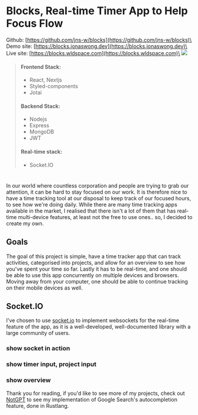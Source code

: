 # Blocks, Real-time Timer App to Help Focus Flow
Github: [https://github.com/jns-w/blocks](https://github.com/jns-w/blocks)\
Demo site: [https://blocks.jonaswong.dev](https://blocks.jonaswong.dev)\
Live site: [https://blocks.wldspace.com](https://blocks.wldspace.com)\
![](https://res.cloudinary.com/ds1s8ilcc/image/upload/v1706939451/Devsite/blocks/Blocks-main_x9qoss.png)
> #### Frontend Stack:
> - React, Nextjs
> - Styled-components
> - Jotai
> #### Backend Stack:
> - Nodejs
> - Express
> - MongoDB
> - JWT
> #### Real-time stack:
> - Socket.IO
# 
In our world where countless corporation and people are trying to grab our attention, it can be hard to stay focused on our work. It is therefore nice to have a time tracking tool at our disposal to keep track of our focused hours, to see how we're doing daily.
While there are many time tracking apps available in the market, I realised that there isn't a lot of them that has real-time multi-device features, at least not the free to use ones.. so, I decided to create my own.
## Goals
The goal of this project is simple, have a time tracker app that can track activities, categorised into projects, and allow for an overview to see how you've spent your time so far. Lastly it has to be real-time, and one should be able to use this app concurrently on multiple devices and browsers. Moving away from your computer, one should be able to continue tracking on their mobile devices as well.
## Socket.IO
I've chosen to use [socket.io](https://socket.io) to implement websockets for the real-time feature of the app, as it is a well-developed, well-documented library with a large community of users.
### show socket in action
### show timer input, project input
### show overview
Thank you for reading, if you'd like to see more of my projects, check out [NotGPT](/article/notgpt) to see my implementation of Google Search's autocompletion feature, done in Rustlang.
